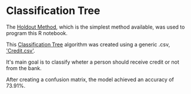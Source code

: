 # Classification Tree

The [Holdout Method](https://towardsdatascience.com/validating-your-machine-learning-model-25b4c8643fb7), which is the simplest method available, was used to program this R notebook.

This [Classification Tree](https://en.wikipedia.org/wiki/Classification_Tree_Method) algorithm was created using a generic .csv, ['Credit.csv'](https://www.kaggle.com/uciml/german-credit).

It's main goal is to classify wheter a person should receive credit or not from the bank.



After creating a confusion matrix, the model achieved an accuracy of 73.91%.